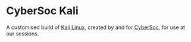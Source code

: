 # CyberSoc Kali

A customised build of [Kali Linux](https://www.kali.org/), created by and for [CyberSoc](https://cybersoc.co.uk/), for use at our sessions.
